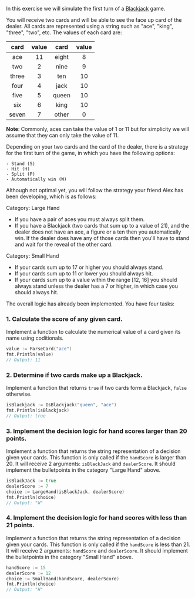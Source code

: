 In this exercise we will simulate the first turn of a [Blackjack](https://en.wikipedia.org/wiki/Blackjack) game.

You will receive two cards and will be able to see the face up card of the dealer. All cards are represented using a string such as "ace", "king", "three", "two", etc. The values of each card are:

|  card | value |  card | value |
|:-----:|:-----:|:-----:|:-----:|
|  ace  |   11  | eight |   8   |
|  two  |   2   |  nine |   9   |
| three |   3   |  ten  |   10  |
|  four |   4   |  jack |   10  |
|  five |   5   | queen |   10  |
|  six  |   6   |  king |   10  |
| seven |   7   | other |   0   |

**Note**: Commonly, aces can take the value of 1 or 11 but for simplicity we will assume that they can only take the value of 11.

Depending on your two cards and the card of the dealer, there is a strategy for the first turn of the game, in which you have the following options:

    - Stand (S)
    - Hit (H)
    - Split (P)
    - Automatically win (W)

Although not optimal yet, you will follow the strategy your friend Alex has been developing, which is as follows:

Category: Large Hand
- If you have a pair of aces you must always split them.
- If you have a Blackjack (two cards that sum up to a value of 21), and the dealer does not have an ace, a figure or a ten then you automatically win. If the dealer does have any of those cards then you'll have to stand and wait for the reveal of the other card.

Category: Small Hand
- If your cards sum up to 17 or higher you should always stand.
- If your cards sum up to 11 or lower you should always hit.
- If your cards sum up to a value within the range [12, 16] you should always stand unless the dealer has a 7 or higher, in which case you should always hit.

The overall logic has already been implemented. You have four tasks:

### 1. Calculate the score of any given card.

Implement a function to calculate the numerical value of a card given its name using coditionals.

```go
value := ParseCard("ace")
fmt.Println(value)
// Output: 11
```

### 2. Determine if two cards make up a Blackjack.

Implement a function that returns `true` if two cards form a Blackjack, `false` otherwise.

```go
isBlackjack := IsBlackjack("queen", "ace")
fmt.Println(isBlackjack)
// Output: true
```

### 3. Implement the decision logic for hand scores larger than 20 points.

Implement a function that returns the string representation of a decision given your cards. This function is only called if the `handScore` is larger than 20. It will receive 2 arguments: `isBlackJack` and `dealerScore`. It should implement the bulletpoints in the category "Large Hand" above.

```go
isBlackJack := true
dealerScore := 7
choice := LargeHand(isBlackJack, dealerScore)
fmt.Println(choice)
// Output: "W"
```

### 4. Implement the decision logic for hand scores with less than 21 points.

Implement a function that returns the string representation of a decision given your cards. This function is only called if the `handScore` is less than 21. It will receive 2 arguments: `handScore` and `dealerScore`. It should implement the bulletpoints in the category "Small Hand" above.

```go
handScore := 15
dealerScore := 12
choice := SmallHand(handScore, dealerScore)
fmt.Println(choice)
// Output: "H"
```

